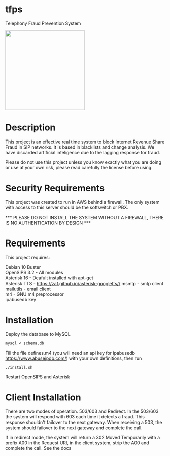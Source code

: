 # tfps
Telephony Fraud Prevention System

<img src="https://user-images.githubusercontent.com/4958202/129224574-0f294ebd-3e48-4a19-83e7-fa09529f576c.jpg" width="250">

# Description

This project is an effective real time system to block Internet Revenue Share Fraud in SIP networks. It is based in blacklists and change analysis. We have discarded artificial inteligence due to the lagging response for fraud. 

Please do not use this project unless you know exactly what you are doing or use at your own risk, please read carefully the license before using. 

# Security Requirements

This project was created to run in AWS behind a firewall. The only system with access to this server should be the softswitch or PBX. 

*** PLEASE DO NOT INSTALL THE SYSTEM WITHOUT A FIREWALL, THERE IS NO AUTHENTICATION BY DESIGN ***

# Requirements
This project requires:

Debian 10 Buster\
OpenSIPS 3.2 - All modules\
Asterisk 16  - Deafult installed with apt-get\
Asterisk TTS - https://zaf.github.io/asterisk-googletts/\
msmtp - smtp client\
mailutils - email client\
m4 - GNU m4 preprocessor\
ipabusedb key

# Installation

Deploy the database to MySQL 

```
mysql < schema.db
```

Fill the file defines.m4 (you will need an api key for ipabusedb https://www.abuseipdb.com/) with your own definitions, then run

```
./install.sh
```

Restart OpenSIPS and Asterisk

# Client Installation

There are two modes of operation. 503/603 and Redirect.  In the 503/603 the system will respond with 603 each time it detects a fraud. This response shouldn't failover to the next gateway. When receiving a 503, the system should failover to the next gateway and complete the call. 

If in redirect mode, the system will return a 302 Moved Temporarily with a prefix A00 in the Request URI, in the client system, strip the A00 and complete the call. See the docs
